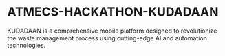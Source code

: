 # ATMECS-HACKATHON-KUDADAAN
KUDADAAN is a comprehensive mobile platform designed to revolutionize the waste management process using cutting-edge AI and automation technologies. 
